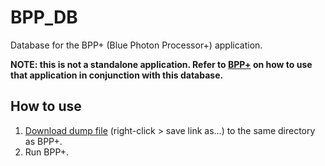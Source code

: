 # BPP_DB
Database for the BPP+ (Blue Photon Processor+) application.

**NOTE: this is not a standalone application. Refer to [BPP+](https://github.com/PdeRooij/BPP) on how to use that application in conjunction with this database.**

## How to use
1. [Download dump file](https://github.com/PdeRooij/BPP_DB/raw/main/bpp_db.sql) (right-click > save link as...) to the same directory as BPP+.
1. Run BPP+.
